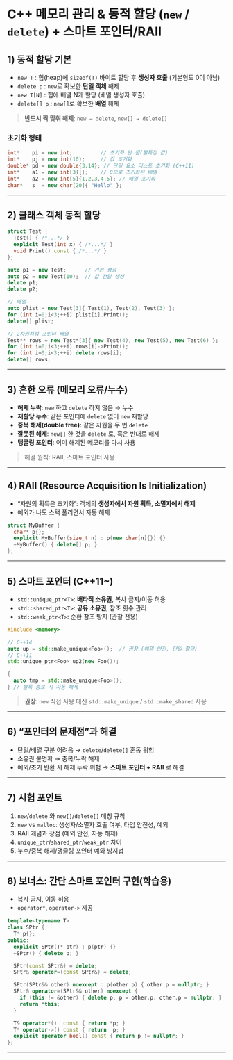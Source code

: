 # C++ 메모리 관리 & 동적 할당 (`new` / `delete`) + 스마트 포인터/RAII

## 1) 동적 할당 기본
- `new T` : 힙(heap)에 `sizeof(T)` 바이트 할당 후 **생성자 호출** (기본형도 0이 아님)
- `delete p` : `new`로 확보한 **단일 객체** 해제
- `new T[N]` : 힙에 배열 N개 할당 (배열 생성자 호출)
- `delete[] p` : `new[]`로 확보한 **배열** 해제

> **반드시 짝 맞춰 해제**: `new → delete`, `new[] → delete[]`

### 초기화 형태
```cpp
int*    pi = new int;         // 초기화 안 됨(불특정 값)
int*    pj = new int(10);     // 값 초기화
double* pd = new double{3.14}; // 단일 요소 리스트 초기화 (C++11)
int*    a1 = new int[3]{};    // 0으로 초기화된 배열
int*    a2 = new int[5]{1,2,3,4,5}; // 배열 초기화
char*   s  = new char[20]{ "Hello" };
````

---

## 2) 클래스 객체 동적 할당

```cpp
struct Test {
  Test() { /*...*/ }
  explicit Test(int x) { /*...*/ }
  void Print() const { /*...*/ }
};

auto p1 = new Test;      // 기본 생성
auto p2 = new Test(10);  // 값 전달 생성
delete p1;
delete p2;

// 배열
auto plist = new Test[3]{ Test(1), Test(2), Test(3) };
for (int i=0;i<3;++i) plist[i].Print();
delete[] plist;

// 2차원처럼 포인터 배열
Test** rows = new Test*[3]{ new Test(4), new Test(5), new Test(6) };
for (int i=0;i<3;++i) rows[i]->Print();
for (int i=0;i<3;++i) delete rows[i];
delete[] rows;
```

---

## 3) 흔한 오류 (메모리 오류/누수)

* **해제 누락**: `new` 하고 `delete` 하지 않음 → 누수
* **재할당 누수**: 같은 포인터에 `delete` 없이 `new` 재할당
* **중복 해제(double free)**: 같은 자원을 두 번 `delete`
* **잘못된 해제**: `new[]` 한 것을 `delete` 로, 혹은 반대로 해제
* **댕글링 포인터**: 이미 해제된 메모리를 다시 사용

> 해결 원칙: RAII, 스마트 포인터 사용

---

## 4) RAII (Resource Acquisition Is Initialization)

* “자원의 획득은 초기화”: 객체의 **생성자에서 자원 획득**, **소멸자에서 해제**
* 예외가 나도 스택 풀리면서 자동 해제

```cpp
struct MyBuffer {
  char* p{};
  explicit MyBuffer(size_t n) : p(new char[n]{}) {}
  ~MyBuffer() { delete[] p; }
};
```

---

## 5) 스마트 포인터 (C++11\~)

* `std::unique_ptr<T>`: **배타적 소유권**, 복사 금지/이동 허용
* `std::shared_ptr<T>`: **공유 소유권**, 참조 횟수 관리
* `std::weak_ptr<T>`: 순환 참조 방지 (관찰 전용)

```cpp
#include <memory>

// C++14
auto up = std::make_unique<Foo>();  // 권장 (예외 안전, 단일 할당)
// C++11
std::unique_ptr<Foo> up2(new Foo());

{
  auto tmp = std::make_unique<Foo>();
} // 블록 종료 시 자동 해제
```

> **권장**: `new` 직접 사용 대신 `std::make_unique` / `std::make_shared` 사용

---

## 6) “포인터의 문제점”과 해결

* 단일/배열 구분 어려움 → `delete`/`delete[]` 혼동 위험
* 소유권 불명확 → 중복/누락 해제
* 예외/조기 반환 시 해제 누락 위험
  → **스마트 포인터 + RAII** 로 해결

---

## 7) 시험 포인트

1. `new`/`delete` 와 `new[]`/`delete[]` 매칭 규칙
2. `new` vs `malloc`: 생성자/소멸자 호출 여부, 타입 안전성, 예외
3. RAII 개념과 장점 (예외 안전, 자동 해제)
4. `unique_ptr`/`shared_ptr`/`weak_ptr` 차이
5. 누수/중복 해제/댕글링 포인터 예와 방지법

---

## 8) 보너스: 간단 스마트 포인터 구현(학습용)

* 복사 금지, 이동 허용
* `operator*`, `operator->` 제공

```cpp
template<typename T>
class SPtr {
  T* p{};
public:
  explicit SPtr(T* ptr) : p(ptr) {}
  ~SPtr() { delete p; }

  SPtr(const SPtr&) = delete;
  SPtr& operator=(const SPtr&) = delete;

  SPtr(SPtr&& other) noexcept : p(other.p) { other.p = nullptr; }
  SPtr& operator=(SPtr&& other) noexcept {
    if (this != &other) { delete p; p = other.p; other.p = nullptr; }
    return *this;
  }

  T& operator*()  const { return *p; }
  T* operator->() const { return  p; }
  explicit operator bool() const { return p != nullptr; }
};
```

---